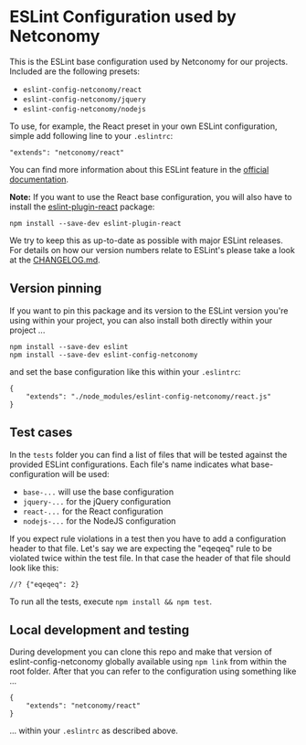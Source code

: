 # ESLint Configuration used by Netconomy

This is the ESLint base configuration used by Netconomy for our
projects. Included are the following presets:

* `eslint-config-netconomy/react`
* `eslint-config-netconomy/jquery`
* `eslint-config-netconomy/nodejs`

To use, for example, the React preset in your own ESLint configuration, simple
add following line to your `.eslintrc`:

```
"extends": "netconomy/react"
```

You can find more information about this ESLint feature in the
[official documentation](http://eslint.org/docs/developer-guide/shareable-configs).

**Note:** If you want to use the React base configuration, you will also have to
install the
[eslint-plugin-react](https://www.npmjs.com/package/eslint-plugin-react) package:

```
npm install --save-dev eslint-plugin-react
```

We try to keep this as up-to-date as possible with major ESLint releases. For
details on how our version numbers relate to ESLint's please take a look at the
[CHANGELOG.md](https://github.com/netconomy/eslint-config-netconomy/blob/master/CHANGELOG.md).


## Version pinning

If you want to pin this package and its version to the ESLint version you're
using within your project, you can also install both directly within your
project ...

```
npm install --save-dev eslint
npm install --save-dev eslint-config-netconomy
```

and set the base configuration like this within your `.eslintrc`:

```
{
    "extends": "./node_modules/eslint-config-netconomy/react.js"
}
```


## Test cases

In the `tests` folder you can find a list of files that will be tested against
the provided ESLint configurations. Each file's name indicates what
base-configuration will be used:

* `base-...` will use the base configuration
* `jquery-...` for the jQuery configuration
* `react-...` for the React configuration
* `nodejs-...` for the NodeJS configuration

If you expect rule violations in a test then you have to add a configuration
header to that file. Let's say we are expecting the "eqeqeq" rule to be violated
twice within the test file. In that case the header of that file should look
like this:

```
//? {"eqeqeq": 2}
```

To run all the tests, execute `npm install && npm test`.


## Local development and testing

During development you can clone this repo and make that version of
eslint-config-netconomy globally available using `npm link` from within the root
folder. After that you can refer to the configuration using something like ...

```
{
    "extends": "netconomy/react"
}
```


... within your `.eslintrc` as described above.

